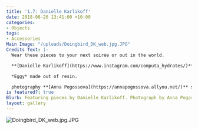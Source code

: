 ```yaml
---
title: '1.7: Danielle Karlikoff'
date: 2018-08-26 13:41:00 +10:00
categories:
- Objects
tags:
- Accessories
Main Image: "/uploads/Doingbird_DK_web.jpg.JPG"
Credits Text: |-
  Wear these pieces to your next soirée or out in the world.

  **[Danielle Karlikoff](https://www.instagram.com/computa_hydrates/)** *Blue Snake Choke Her* made out of sterling silver and London blue topaz.

  *Eggy* made out of resin.

  photography **[Anna Pogossova](https://annapogossova.allyou.net/)** styling **[Miguel Urbina Tan](https://www.instagram.com/miguelurbinatan)**
is featured?: true
Blurb: Featuring pieces by Danielle Karlikoff. Photograph by Anna Pogossova.
layout: gallery
---
```


![Doingbird_DK_web.jpg.JPG](/uploads/Doingbird_DK_web.jpg.JPG)